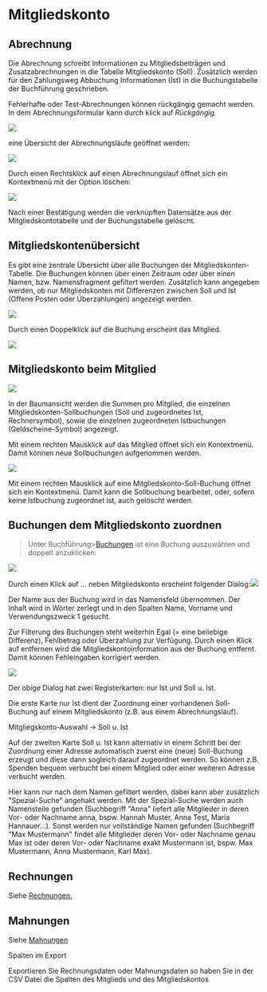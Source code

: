 # Mitgliedskonto

## Abrechnung

Die Abrechnung schreibt Informationen zu Mitgliedsbeiträgen und Zusatzabrechnungen in die Tabelle Mitgliedskonto \(Soll\). Zusätzlich werden für den Zahlungsweg Abbuchung Informationen \(Ist\) in die Buchungstabelle der Buchführung geschrieben.

Fehlerhafte oder Test-Abrechnungen können rückgängig gemacht werden. In dem Abrechnungsformular kann durch klick auf _Rückgängig._

![](/assets/MitgliedskontoRueckgaengig.png)

eine Übersicht der Abrechnungsläufe geöffnet werden:

![](/assets/MitgliedskontoAbrechnungslaeufe.png)

Durch einen Rechtsklick auf einen Abrechnungslauf öffnet sich ein Kontextmenü mit der Option löschen:

![](/assets/MitgliedskontoAbrechnungslaeufeLoeschen.png)

Nach einer Bestätigung werden die verknüpften Datensätze aus der Mitgliedskontotabelle und der Buchungstabelle gelöscht.

## Mitgliedskontenübersicht

Es gibt eine zentrale Übersicht über alle Buchungen der Mitgliedskonten-Tabelle. Die Buchungen können über einen Zeitraum oder über einen Namen, bzw. Namensfragment gefiltert werden. Zusätzlich kann angegeben werden, ob nur Mitgliedskonten mit Differenzen zwischen Soll und Ist \(Offene Posten oder Überzahlungen\) angezeigt werden.

![](/assets/MitgliedskontenUebersicht.png)

Durch einen Doppelklick auf die Buchung erscheint das Mitglied.

![](/assets/MitgliedskontoMitglied.png)

## Mitgliedskonto beim Mitglied

![](/assets/MitgliedskontoMitglied-2.png)

In der Baumansicht werden die Summen pro Mitglied, die einzelnen Mitgliedskonten-Sollbuchungen \(Soll und zugeordnetes Ist, Rechnersymbol\), sowie die einzelnen zugeordneten Istbuchungen \(Geldscheine-Symbol\) angezeigt.

Mit einem rechten Mausklick auf das Mitglied öffnet sich ein Kontextmenü. Damit können neue Sollbuchungen aufgenommen werden.

![](/assets/MitgliedskontoNeu.png)

Mit einem rechten Mausklick auf eine Mitgliedskonto-Soll-Buchung öffnet sich ein Kontextmenü. Damit kann die Sollbuchung bearbeitet, oder, sofern keine Istbuchung zugeordnet ist, auch gelöscht werden.

## Buchungen dem Mitgliedskonto zuordnen

> Unter Buchführung&gt;[Buchungen](/buchungen.md) ist eine Buchung auszuwählen und doppelt anzuklicken:

![](/assets/MitgliedskontoBuchungen.png)

Durch einen Klick auf ... neben Mitgliedskonto erscheint folgender Dialog:![](/assets/Mitgliedskonto-zuordnung-ist.png)

Der Name aus der Buchung wird in das Namensfeld übernommen. Der Inhalt wird in Wörter zerlegt und in den Spalten Name, Vorname und Verwendungszweck 1 gesucht.

Zur Filterung des Buchungen steht weiterhin Egal \(= eine beliebige Differenz\), Fehlbetrag oder Überzahlung zur Verfügung. Durch einen Klick auf entfernen wird die Mitgliedskontoinformation aus der Buchung entfernt. Damit können Fehleingaben korrigiert werden.

![](/assets/Mitgliedskonto-zuordnung-soll+ist.png)

Der obige Dialog hat zwei Registerkarten: nur Ist und Soll u. Ist.

Die erste Karte nur Ist dient der Zuordnung einer vorhandenen Soll-Buchung auf einem Mitgliedskonto \(z.B. aus einem Abrechnungslauf\).

Mitgliegskonto-Auswahl -&gt; Soll u. Ist

Auf der zweiten Karte Soll u. Ist kann alternativ in einem Schritt bei der Zuordnung einer Adresse automatisch zuerst eine \(neue\) Soll-Buchung erzeugt und diese dann sogleich darauf zugeordnet werden. So können z.B. Spenden bequem verbucht bei einem Mitglied oder einer weiteren Adresse verbucht werden.

Hier kann nur nach dem Namen gefiltert werden, dabei kann aber zusätzlich "Spezial-Suche" angehakt werden. Mit der Spezial-Suche werden auch Namensteile gefunden \(Suchbegriff "Anna" liefert alle Mitglieder in deren Vor- oder Nachname anna, bspw. Hannah Muster, Anna Test, Maria Hannauer...\). Sonst werden nur vollständige Namen gefunden \(Suchbegriff "Max Mustermann" findet alle Mitglieder deren Vor- oder Nachname genau Max ist oder deren Vor- oder Nachname exakt Mustermann ist, bspw. Max Mustermann, Anna Mustermann, Karl Max\).

## Rechnungen

Siehe [Rechnungen.](/rechnungen.md)

## Mahnungen

Siehe [Mahnungen](/mahnungen.md)

Spalten im Export

Exportieren Sie Rechnungsdaten oder Mahnungsdaten so haben Sie in der CSV Datei die Spalten des Mitglieds und des Mitgliedskontos

